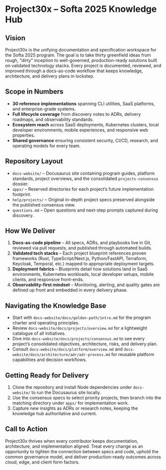 # Project30x – Softa 2025 Knowledge Hub

## Vision
Project30x is the unifying documentation and specification workspace for the Softa 2025 program. The goal is to take thirty greenfield ideas from rough, "dirty" inception to well-governed, production-ready solutions built on validated technology stacks. Every project is documented, reviewed, and improved through a docs-as-code workflow that keeps knowledge, architecture, and delivery plans in lockstep.

## Scope in Numbers
- **30 reference implementations** spanning CLI utilities, SaaS platforms, and enterprise-grade systems.
- **Full lifecycle coverage** from discovery notes to ADRs, delivery roadmaps, and observability standards.
- **Ecosystem reach** across SaaS deployments, Kubernetes clusters, local developer environments, mobile experiences, and responsive web properties.
- **Shared governance** ensuring consistent security, CI/CD, research, and operating models for every team.

## Repository Layout
- `docs-website/` – Docusaurus site containing program guides, platform standards, project overviews, and the consolidated `projects-consensus` dossier.
- `apps/` – Reserved directories for each project’s future implementation footprint.
- `help/projects/` – Original in-depth project specs preserved alongside the published consensus view.
- `questions.md` – Open questions and next-step prompts captured during discovery.

## How We Deliver
1. **Docs-as-code pipeline** – All specs, ADRs, and playbooks live in Git, reviewed via pull requests, and published through automated builds.
2. **Validated tech stacks** – Each project blueprint references proven frameworks (Rust, TypeScript/Next.js, Python/FastAPI, Terraform, Keycloak, Temporal, etc.) mapped to appropriate deployment targets.
3. **Deployment fabrics** – Blueprints detail how solutions land in SaaS environments, Kubernetes workloads, local developer setups, mobile clients, and responsive front-ends.
4. **Observability-first mindset** – Monitoring, alerting, and quality gates are defined up front and embedded in every delivery phase.

## Navigating the Knowledge Base
- Start with `docs-website/docs/golden-path/intro.md` for the program charter and operating principles.
- Review `docs-website/docs/projects/overview.md` for a lightweight catalogue of all initiatives.
- Dive into `docs-website/docs/projects/consensus.md` to see every project’s consolidated objectives, architecture, risks, and delivery plan.
- Consult `docs-website/docs/platform/overview.md` and `docs-website/docs/architecture/adr/adr-process.md` for reusable platform capabilities and decision workflows.

## Getting Ready for Delivery
1. Clone the repository and install Node dependencies under `docs-website/` to run the Docusaurus site locally.
2. Use the consensus specs to select priority projects, then branch into the matching directory under `apps/` for implementation work.
3. Capture new insights as ADRs or research notes, keeping the knowledge hub authoritative and current.

## Call to Action
Project30x thrives when every contributor keeps documentation, architecture, and implementation aligned. Treat every change as an opportunity to tighten the connection between specs and code, uphold the common governance model, and deliver production-ready outcomes across cloud, edge, and client form factors.
